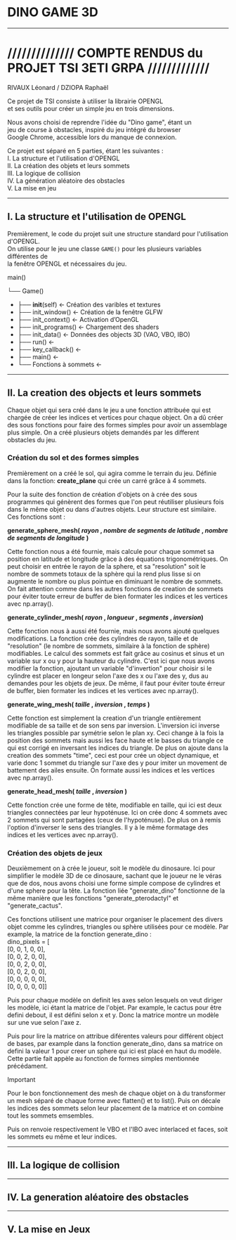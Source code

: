 # DINO GAME 3D
_____________________________________________________

# ////////////// COMPTE RENDUS du PROJET TSI 3ETI GRPA /////////////

RIVAUX Léonard / DZIOPA Raphaël

Ce projet de TSI consiste à utiliser la librairie OPENGL  
et ses outils pour créer un simple jeu en trois dimensions.

Nous avons choisi de reprendre l'idée du "Dino game", étant un  
jeu de course à obstacles, inspiré du jeu intégré du browser  
Google Chrome, accessible lors du manque de connexion.

Ce projet est séparé en 5 parties, étant les suivantes :  
I. La structure et l'utilisation d'OPENGL  
II. La création des objets et leurs sommets  
III. La logique de collision  
IV. La génération aléatoire des obstacles  
V. La mise en jeu

_____________________________________________________
## I. La structure et l'utilisation de OPENGL

Premièrement, le code du projet suit une structure standard pour l'utilisation d'OPENGL.  
On utilise pour le jeu une classe `GAME()` pour les plusieurs variables différentes de  
la fenêtre OPENGL et nécessaires du jeu.

main()

└── Game()
- ├── __init__(self)		← Création des varibles et textures	
- ├── init_window()		← Création de la fenêtre GLFW
- ├── init_context()     	← Activation d’OpenGL
- ├── init_programs()    	← Chargement des shaders
- ├── init_data()        	← Données des objects 3D (VAO, VBO, IBO) 
- ├── run()			← 
- ├── key_callback()		← 
- ├── main()			← 
- └── Fonctions à sommets	← 



_____________________________________________________
## II. La creation des objects et leurs sommets

Chaque objet qui sera créé dans le jeu a une fonction attribuée qui est chargée 
de créer les indices et vertices pour chaque object. On a dû créer des sous fonctions 
pour faire des formes simples pour avoir un assemblage plus simple. On a créé plusieurs 
objets demandés par les different obstacles du jeu.

### Création du sol et des formes simples ###

Premièrement on a créé le sol, qui agira comme le terrain du jeu.
Définie dans la fonction: **create_plane** qui crée un carré grâce à 4 sommets.

Pour la suite des fonction de création d'objets on à crée des sous programmes
qui génèrent des formes que l'on peut réutiliser plusieurs fois dans le même objet
ou dans d'autres objets. Leur structure est similaire. Ces fonctions sont :

**generate_sphere_mesh( _rayon_ , _nombre de segments de latitude_ , _nombre de segments de longitude_ )** 

Cette fonction nous a été fournie, mais calcule pour chaque sommet sa position en 
latitude et longitude grâce à des équations trigonométriques. On peut choisir en entrée 
le rayon de la sphere, et sa "resolution" soit le nombre de sommets totaux de la 
sphère qui la rend plus lisse si on augmente le nombre ou plus pointue en diminuant 
le nombre de sommets.
On fait attention comme dans les autres fonctions de creation de sommets pour éviter 
toute erreur de buffer de bien formater les indices et les vertices avec np.array().

**generate_cylinder_mesh( _rayon_ , _longueur_ , _segments_ , _inversion_)**

Cette fonction nous à aussi été fournie, mais nous avons ajouté quelques modifications.
La fonction crée des cylindres de rayon, taille et de "resolution" (le nombre de sommets,
similaire à la fonction de sphère) modifiables. Le calcul des sommets est fait grâce au 
cosinus et sinus et un variable sur x ou y pour la hauteur du cylindre. C'est ici que 
nous avons modifier la fonction, ajoutant un variable "d'invertion" pour choisir si le
cylindre est placer en longeur selon l'axe des x ou l'axe des y, dus au demandes pour 
les objets de jeux.
De même, il faut pour éviter toute érreur de buffer, bien formater les indices et les 
vertices avec np.array().

**generate_wing_mesh( _taille_ , _inversion_ , _temps_ )**

Cette fonction est simplement la creation d'un triangle entièrement modifiable de sa
taille et de son sens par inversion. L'inversion ici inverse les triangles possible
par symétrie selon le plan xy. Ceci change à la fois la position des sommets mais 
aussi les face haute et le basses du triangle ce qui est corrigé en inversant les
indices du triangle. De plus on ajoute dans la creation des sommets "time", ceci 
est pour crée un object dynamique, et varie donc 1 sommet du triangle sur l'axe
des y pour imiter un movement de battement des ailes ensuite. On formate aussi les 
indices et les vertices avec np.array().

**generate_head_mesh( _taille_ , _inversion_ )**

Cette fonction crée une forme de tête, modifiable en taille, qui ici est deux triangles 
connectées par leur hypoténuse. Ici on crée donc 4 sommets avec 2 sommets qui sont 
partagées (ceux de l'hypoténuse). De plus on à remis l'option d'inverser le sens des 
triangles. Il y à le même formatage des indices et les vertices avec np.array().

### Création des objets de jeux ###

Deuxièmement on à crée le joueur, soit le modèle du dinosaure. Ici pour simplifier
le modèle 3D de ce dinosaure, sachant que le joueur ne le véras que de dos, nous
avons choisi une forme simple compose de cylindres et d'une sphere pour la tête.
La fonction liée "generate_dino" fonctionne de la même manière que les fonctions
"generate_pterodactyl" et "generate_cactus".

Ces fonctions utilisent une matrice pour organiser le placement des divers objet
comme les cylindres, triangles ou sphère utilisées pour ce modèle. Par example, 
la matrice de la fonction generate_dino :\
dino_pixels = [\
        [0, 0, 1, 0, 0],\
        [0, 0, 2, 0, 0],\
        [0, 0, 2, 0, 0],\
        [0, 0, 2, 0, 0],\
        [0, 0, 0, 0, 0],\
        [0, 0, 0, 0, 0]]

Puis pour chaque modèle on definit les axes selon lesquels on veut diriger les modèle, 
ici étant la matrice de l'objet. Par example, le cactus pour être defini debout, il
est défini selon x et y. Donc la matrice montre un modèle sur une vue selon l'axe z. 

Puis pour lire la matrice on attribue diférentes valeurs pour différent object 
de bases, par example dans la fonction generate_dino, dans sa matrice on defini 
la valeur 1 pour creer un sphere qui ici est placé en haut du modèle. Cette partie
fait appèle au fonction de formes simples mentionnée précédament.
> [!IMPORTANT]
> Pour le bon fonctionnement des mesh de chaque objet on à du transformer un mesh
> séparé de chaque forme avec flatten() et to list().
> Puis on décale les indices des sommets selon leur placement de la matrice et on combine
> tout les sommets emsembles.

Puis on renvoie respectivement le VBO et l'IBO avec interlaced et faces, soit les
sommets eu même et leur indices.

_____________________________________________________
## III. La logique de collision

_____________________________________________________
## IV. La generation aléatoire des obstacles

_____________________________________________________
## V. La mise en Jeux
